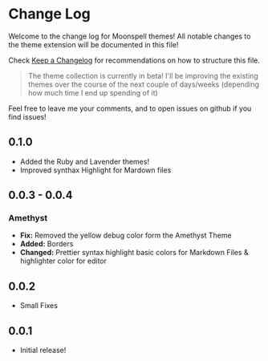 # Change Log

Welcome to the change log for Moonspell themes!  All notable changes to the theme extension will be documented in this file!

Check [Keep a Changelog](http://keepachangelog.com/) for recommendations on how to structure this file.

> The theme collection is currently in beta!  I'll be improving the existing themes over the course of the next couple of days/weeks (depending how much time I end up spending of it)

Feel free to leave me your comments, and to open issues on github if you find issues!


## 0.1.0

- Added the Ruby and Lavender themes!
- Improved synthax Highlight for Mardown files

## 0.0.3 - 0.0.4

### Amethyst

- **Fix:** Removed the yellow debug color form the Amethyst Theme 
- **Added:** Borders
- **Changed:** Prettier syntax highlight basic colors for Markdown Files & highlighter color for editor

## 0.0.2

- Small Fixes

## 0.0.1

- Initial release!
